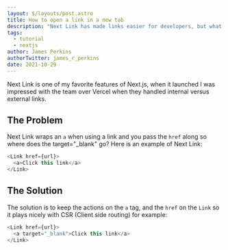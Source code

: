 ```yaml
---
layout: $/layouts/post.astro
title: How to open a link in a new tab
description: "Next Link has made links easier for developers, but what if you need to open a external link in a new tab?"
tags:
  - tutorial
  - nextjs
author: James Perkins
authorTwitter: james_r_perkins
date: 2021-10-29
---
```


Next Link is one of my favorite features of Next.js, when it launched I was impressed with the team over Vercel when they handled internal versus external links. 

## The Problem

Next Link wraps an `a` when using a link and you pass the `href` along so where does the target="_blank" go? Here is an example of Next Link:

```javascript
<Link href={url}>
  <a>Click this link</a>
</Link>
```

## The Solution

The solution is to keep the actions on the `a` tag, and the `href` on the `Link` so it plays nicely with CSR (Client side routing) for example:

```javascript
<Link href={url}>
  <a target="_blank">Click this link</a>
</Link>
```

